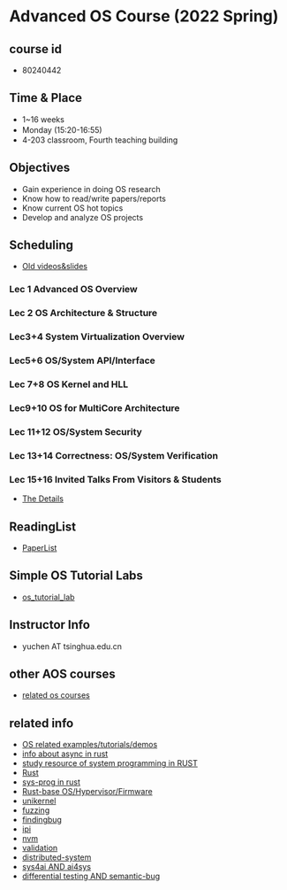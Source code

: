 # Advanced OS Course (2022 Spring)

## course id
 - 80240442

## Time & Place
 - 1~16 weeks
 - Monday (15:20-16:55)　
 - 4-203 classroom, Fourth teaching building
 
## Objectives
 - Gain experience in doing OS research
 - Know how to read/write papers/reports
 - Know current OS hot topics
 - Develop and analyze OS projects 

## Scheduling

- [Old videos&slides](https://next.xuetangx.com/course/thu080917777/3234209)

### Lec 1 Advanced OS Overview 
### Lec 2 OS Architecture & Structure
### Lec3+4  System Virtualization Overview
### Lec5+6  OS/System API/Interface
### Lec 7+8 OS Kernel and HLL
### Lec9+10 OS for MultiCore Architecture
### Lec 11+12 OS/System Security
### Lec 13+14 Correctness: OS/System Verification
### Lec 15+16 Invited Talks From Visitors & Students

- [The Details](https://github.com/LearningOS/aos-lectures/blob/master/aos-course-outline.md)

## ReadingList
- [PaperList](readinglist.md)

## Simple OS Tutorial Labs
- [os_tutorial_lab](https://github.com/chyyuu/os_tutorial_lab/)

## Instructor Info
- yuchen AT tsinghua.edu.cn

## other AOS courses
- [related os courses](related-course-info.md)

## related info
- [OS related examples/tutorials/demos](https://github.com/oscomp/os-competition-info/blob/main/ref-info.md)
- [info about async in rust](https://github.com/rcore-os/zCore/wiki/Async-in-zCore)
- [study resource of system programming in RUST](https://github.com/rcore-os/rCore/wiki/study-resource-of-system-programming-in-RUST)
- [Rust](rust-related.md)
- [sys-prog in rust](sys-prog-in-rust.md)
- [Rust-base OS/Hypervisor/Firmware](rustoslist.md)
- [unikernel](unikernel-related.md)
- [fuzzing](fuzzing-related.md)
- [findingbug](findingbug-related.md)
- [ipi](ipi-related.md)
- [nvm](nvm-related.md)
- [validation](formal-validation-related.md)
- [distributed-system](distributed-system-realted.md)
- [sys4ai AND ai4sys](sys-prog-in-rust.md)
- [differential testing AND semantic-bug](difference-testing-or-semantic-bug.md)

